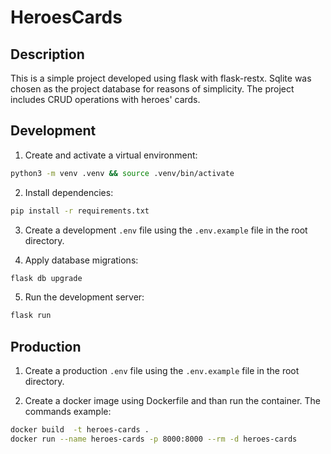 # HeroesCards

## Description

This is a simple project developed using flask with flask-restx.
Sqlite was chosen as the project database for reasons of simplicity.
The project includes CRUD operations with heroes' cards.

## Development

1. Create and activate a virtual environment:

```bash
python3 -m venv .venv && source .venv/bin/activate
```

2. Install dependencies:

```bash
pip install -r requirements.txt
```

3. Create a development `.env` file using the `.env.example` file in the root directory.

4. Apply database migrations:

```bash
flask db upgrade
```

5. Run the development server:

```bash
flask run
```

## Production

1. Create a production `.env` file using the `.env.example` file in the root directory.

2. Create a docker image using Dockerfile and than run the container.
The commands example: 

```bash
docker build  -t heroes-cards .
docker run --name heroes-cards -p 8000:8000 --rm -d heroes-cards
```